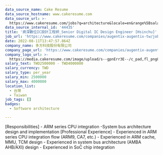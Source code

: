 ```yaml
---
data_source_name: Cake Resume
data_source_hostname: www.cakeresume.com
data_source_url: >-
  https://www.cakeresume.com/jobs?q=architecture&locale=en&range%5Bsalary_range%5D%5Bmin%5D=1000000&page=4
data_source_internal_id: '44435'
title: '資深數位IC設計工程師_Senior Digital IC Design Engineer [Hsinchu]'
job_url: 'https://www.cakeresume.com/companies/augentix-augentix-tw/jobs/ff518f'
date: 2022-08-11T13:47:57.864Z
company_name: 多方科技股份有限公司
company_page_url: 'https://www.cakeresume.com/companies/augentix-augentix-tw'
company_logo_url: >-
  https://media.cakeresume.com/image/upload/s--gpnErr3E--/c_pad,fl_png8,h_200,w_200/v1634629521/puyzzxv8enwlsck8y3sh.png
salary_text: TWD2500000 - TWD4000000
salary_currency: TWD
salary_type: per_year
salary_min: 2500000
salary_max: 4000000
location_list:
  - 台灣
  - Taiwan
job_tags: []
badges:
  - Software architecture

---
```


[Responsibilities] - ARM series CPU integration -System bus architecture design and implementation [Professional Experience] - Experienced in ARM series CPU integration flow (ARM9, CA7, etc.) - Experienced in ARM cache, MMU, TCM design - Experienced in system bus architecture (AMBA AHB/AXI) design - Experienced in SoC chip integration